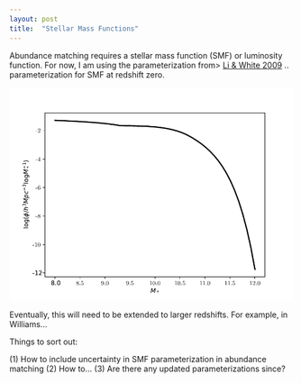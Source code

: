 ```yaml
---
layout: post
title:  "Stellar Mass Functions"
---
```



Abundance matching requires a stellar mass function (SMF) or luminosity function. For now, I am using the parameterization from>
<a href="https://ui.adsabs.harvard.edu/abs/2009MNRAS.398.2177L">Li & White 2009</a>
.. parameterization for SMF at redshift zero.


 <img src="SMF_Li2009.pdf" >

Eventually, this will need to be extended to larger redshifts. For example, in Williams...

Things to sort out:

(1) How to include uncertainty in SMF parameterization in abundance matching
(2) How to...
(3) Are there any updated parameterizations since?

